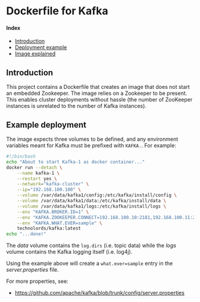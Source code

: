 # Dockerfile for Kafka

#### Index
- [Introduction](https://github.com/Technolords/docker-kafka#introduction)
- [Deployment example](https://github.com/Technolords/docker-kafka#deployment-example)
- [Image explained](https://github.com/Technolords/docker-kafka/wiki)

## Introduction

This project contains a Dockerfile that creates an image that does
not start an embedded Zookeeper. The image relies on a Zookeeper to
be present. This enables cluster deployments without hassle (the number
of ZooKeeper instances is unrelated to the number of Kafka
instances).

## Example deployment

The image expects three volumes to be defined, and any environment
variables meant for Kafka must be prefixed with `KAFKA.`. For example:

```bash
#!/bin/bash
echo "About to start Kafka-1 as docker container..."
docker run --detach \
    --name kafka-1 \
    --restart yes \
    --network="kafka-cluster" \
    --ip="192.168.100.100" \
    --volume /var/data/kafka1/config:/etc/kafka/install/config \
    --volume /var/data/kafka1/data:/etc/kafka/install/data \
    --volume /var/data/kafka1/logs:/etc/kafka/install/logs \
    --env "KAFKA.BROKER.ID=1" \
    --env "KAFKA.ZOOKEEPER.CONNECT=192.168.100.10:2181,192.168.100.11:2181,192.168.100.12:2181" \
    --env "KAFKA.WHAT.EVER=sample" \
    technolords/kafka:latest
echo "...done!"
```

The *data* volume contains the `log.dirs` (i.e. topic data) while the *logs*
volume contains the Kafka logging itself (i.e. log4j).

Using the example above will create a `what.ever=sample` entry in the
*server.properties* file.

For more properties, see:
- https://github.com/apache/kafka/blob/trunk/config/server.properties
